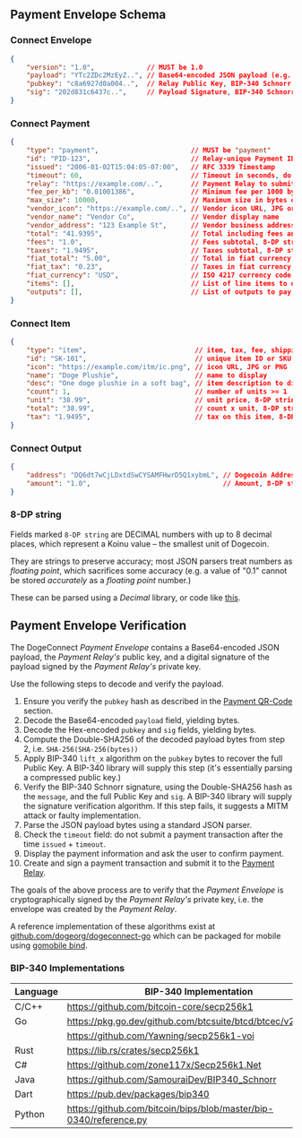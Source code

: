 ## Payment Envelope Schema

### Connect Envelope

```json
{
	"version": "1.0",             // MUST be 1.0
	"payload": "YTc2ZDc2MzEyZ..", // Base64-encoded JSON payload (e.g. Connect Payment)
	"pubkey": "c8a6927d0a004..",  // Relay Public Key, BIP-340 Schnorr X-only (32 bytes)
	"sig": "202d831c6437c..",     // Payload Signature, BIP-340 Schnorr (64 bytes)
}
```

### Connect Payment

```json
{
	"type": "payment",                       // MUST be "payment"
	"id": "PID-123",                         // Relay-unique Payment ID
	"issued": "2006-01-02T15:04:05-07:00",   // RFC 3339 Timestamp
	"timeout": 60,                           // Timeout in seconds, do not pay after this time
	"relay": "https://example.com/..",       // Payment Relay to submit payment tx
    "fee_per_kb": "0.01001386",              // Minimum fee per 1000 bytes in payment tx, 8-DP string
    "max_size": 10000,                       // Maximum size in bytes of payment tx
	"vendor_icon": "https://example.com/..", // Vendor icon URL, JPG or PNG
	"vendor_name": "Vendor Co",              // Vendor display name
	"vendor_address": "123 Example St",      // Vendor business address (optional)
	"total": "41.9395",                      // Total including fees and taxes, 8-DP string
	"fees": "1.0",                           // Fees subtotal, 8-DP string
	"taxes": "1.9495",                       // Taxes subtotal, 8-DP string
	"fiat_total": "5.00",                    // Total in fiat currency, decimal string (optional)
	"fiat_tax": "0.23",                      // Taxes in fiat currency, decimal string (optional)
    "fiat_currency": "USD",                  // ISO 4217 currency code (required with fiat_total/fiat_tax)
	"items": [],                             // List of line items to display (Connect Items)
	"outputs": [],                           // List of outputs to pay (Connect Outputs)
}
```

### Connect Item

```json
{
    "type": "item",                           // item, tax, fee, shipping, discount, donation
	"id": "SK-101",                           // unique item ID or SKU
	"icon": "https://example.com/itm/ic.png", // icon URL, JPG or PNG
	"name": "Doge Plushie",                   // name to display
	"desc": "One doge plushie in a soft bag", // item description to display
	"count": 1,                               // number of units >= 1
	"unit": "38.99",                          // unit price, 8-DP string
	"total": "38.99",                         // count x unit, 8-DP string
	"tax": "1.9495",                          // tax on this item, 8-DP string (optional)
}
```

### Connect Output

```json
{
	"address": "DQ6dt7wCjLDxtdSwCYSAMFHwrD5Q1xybmL", // Dogecoin Address
	"amount": "1.0",                                 // Amount, 8-DP string
}
```

### 8-DP string

Fields marked `8-DP string` are DECIMAL numbers with up to 8 decimal places,
which represent a Koinu value – the smallest unit of Dogecoin.

They are strings to preserve accuracy; most JSON parsers treat numbers as
_floating point_, which sacrifices some accuracy (e.g. a value of "0.1" cannot
be stored _accurately_ as a _floating point_ number.)

These can be parsed using a _Decimal_ library, or code like [this](https://github.com/dogeorg/dogeconnect-go/blob/main/koinu/parse.go).


## Payment Envelope Verification

The DogeConnect _Payment Envelope_ contains a Base64-encoded JSON payload,
the _Payment Relay's_ public key, and a digital signature of the payload
signed by the _Payment Relay's_ private key.

Use the following steps to decode and verify the payload.

1. Ensure you verify the `pubkey` hash as described in the [Payment QR-Code](../qr_codes/qr_codes.md) section.
2. Decode the Base64-encoded `payload` field, yielding bytes.
3. Decode the Hex-encoded `pubkey` and `sig` fields, yielding bytes.
4. Compute the Double-SHA256 of the decoded payload bytes from step 2, i.e. `SHA-256(SHA-256(bytes))`
5. Apply BIP-340 `lift_x` algorithm on the `pubkey` bytes to recover the full Public Key.
   A BIP-340 library will supply this step (it's essentially parsing a compressed public key.)
6. Verify the BIP-340 Schnorr signature, using the Double-SHA256 hash as the `message`, and the full Public Key and `sig`.
   A BIP-340 library will supply the signature verification algorithm.
   If this step fails, it suggests a MITM attack or faulty implementation.
7. Parse the JSON payload bytes using a standard JSON parser.
8. Check the `timeout` field: do not submit a payment transaction after the time `issued` + `timeout`.
9. Display the payment information and ask the user to confirm payment.
10. Create and sign a payment transaction and submit it to the [Payment Relay](../payment_relay/relay.md).

The goals of the above process are to verify that the _Payment Envelope_ is cryptographically
signed by the _Payment Relay's_ private key, i.e. the envelope was created by the _Payment Relay_.

A reference implementation of these algorithms exist at [github.com/dogeorg/dogeconnect-go](https://github.com/dogeorg/dogeconnect-go)
which can be packaged for mobile using [gomobile bind](https://pkg.go.dev/golang.org/x/mobile/cmd/gobind).

### BIP-340 Implementations

| Language | BIP-340 Implementation                                              |
|----------|---------------------------------------------------------------------|
| C/C++    | <https://github.com/bitcoin-core/secp256k1>                         |
| Go       | <https://pkg.go.dev/github.com/btcsuite/btcd/btcec/v2/schnorr>      |
|          | <https://github.com/Yawning/secp256k1-voi>                          |
| Rust     | <https://lib.rs/crates/secp256k1>                                   |
| C#       | <https://github.com/zone117x/Secp256k1.Net>                         |
| Java     | <https://github.com/SamouraiDev/BIP340_Schnorr>                     |
| Dart     | <https://pub.dev/packages/bip340>                                   |
| Python   | <https://github.com/bitcoin/bips/blob/master/bip-0340/reference.py> |
